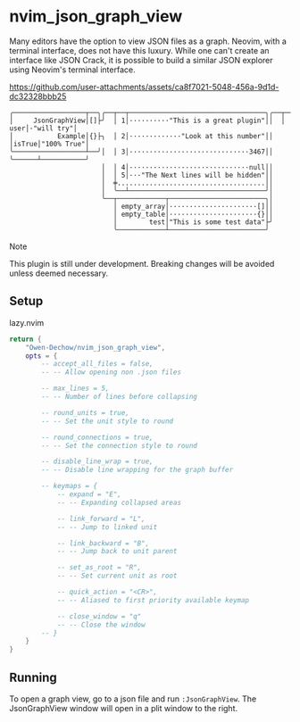 # nvim_json_graph_view

Many editors have the option to view JSON files as a graph. Neovim, with a
terminal interface, does not have this luxury. While one can't create an
interface like JSON Crack, it is possible to build a similar JSON explorer
using Neovim's terminal interface.

https://github.com/user-attachments/assets/ca8f7021-5048-456a-9d1d-dc32328bbb25

```
╭──────────────────┬──╮╭──┬──┬──────────────────────────────────╮╭──┬──────┬───────────╮
│     JsonGraphView│[]├╯  │ 1│··········"This is a great plugin"││  │  user│·"will try"│
│           Example│{}├╮  │ 2│·············"Look at this number"││  │isTrue│"100% True"│
╰──────────────────┴──╯│  │ 3│······························3467││  ╰──────┴───────────╯
                       │  │ 4│······························null││
                       │  │ 5│···"The Next lines will be hidden"││
                       │  ╪.....................................││
                       │  ╰──┴──────────────────────────────────╯│
                       ╰──┬────────────┬────────────────────────╮│
                          │ empty_array│······················[]││
                          │ empty_table│······················{}││
                          │        test│"This is some test data"├╯
                          ╰────────────┴────────────────────────╯
```

> [!NOTE]
> This plugin is still under development. Breaking changes will be avoided
> unless deemed necessary.

## Setup

lazy.nvim
```lua
return {
    "Owen-Dechow/nvim_json_graph_view",
    opts = {
        -- accept_all_files = false,
        -- -- Allow opening non .json files

        -- max_lines = 5,
        -- -- Number of lines before collapsing

        -- round_units = true,
        -- -- Set the unit style to round

        -- round_connections = true,
        -- -- Set the connection style to round

        -- disable_line_wrap = true,
        -- -- Disable line wrapping for the graph buffer

        -- keymaps = {
            -- expand = "E",
            -- -- Expanding collapsed areas

            -- link_forward = "L",
            -- -- Jump to linked unit

            -- link_backward = "B",
            -- -- Jump back to unit parent

            -- set_as_root = "R",
            -- -- Set current unit as root

            -- quick_action = "<CR>",
            -- -- Aliased to first priority available keymap

            -- close_window = "q"
            -- -- Close the window
        -- }
    }
}
```

## Running

To open a graph view, go to a json file and run `:JsonGraphView`.
The JsonGraphView window will open in a plit window to the right.
